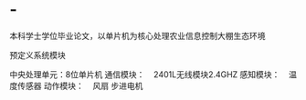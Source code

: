 # -
本科学士学位毕业论文，以单片机为核心处理农业信息控制大棚生态环境

预定义系统模块

中央处理单元：8位单片机
通信模块：    2401L无线模块2.4GHZ
感知模块：    温度传感器
动作模块：    风扇 步进电机
